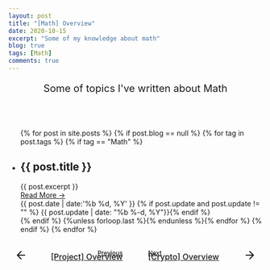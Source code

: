 ```yaml
---
layout: post
title: "[Math] Overview"
date: 2020-10-15
excerpt: "Some of my knowledge about math"
blog: true
tags: [Math]
comments: true
---
```


<p align="center" style = "font-size: 20px">
    Some of topics I've written about Math
</p> 
<br><br>
<ul class="overview-timeline">
    {% for post in site.posts %} 
        {% if post.blog == null %}
            {% for tag in post.tags %}
                {% if tag == "Math" %}
                    <li>
                        <span></span>
                        <div>
                            <h2 class="title-of-post">{{ post.title }}</h2>
                            <div class="des-of-post">{{ post.excerpt }}</div>
                            <a class ="read-more" href="{{ site.url }}{{ post.url }}">
                                <div> Read More  &rarr;</div>
                            </a>
                        </div>
                        <span class="number">
                            <span>{{ post.date | date:'%b %d, %Y' }}</span>
                            <span>{% if post.update and post.update != "" %} {{ post.update | date: "%b %-d, %Y"}}{% endif %}</span>
                        </span>
                    </li>
                {% endif %}
            {%unless forloop.last %}{% endunless %}{% endfor %}
        {% endif %}
    {% endfor %}
</ul>
<br>
<div class="pre_next" style = "display: grid;grid-template-columns: 45% 45% 20px; grid-gap: 0 10%; font-weight: 500">
    <div class="item item1" style="text-align: right; position: relative;">
        <a href="https://hieuhdh.github.io/deuteri/Project-Overview/" class="btn" style="width: 100%">
            <div style = "font-size: 12px; margin-bottom:-10px">Previous</div>
            <div style = "top:50%;bottom:50%; transform:translate(-50%, -50%); position: absolute; width: 25px; height:25px; left: 25px">
            	<svg viewBox="0 0 24 24" fill="none" stroke="currentColor" stroke-width="2" stroke-linecap="round" stroke-linejoin="round" preserveAspectRatio="xMidYMid meet" data-rnw-int- style="vertical-align: middle;"><path d="M19 12H5M12 19l-7-7 7-7"></path></svg>
            </div>
            <div style = "position: relative; font-size: 16px; font-weight: 500 ">[Project] Overview</div>
        </a>
    </div>
    <div class="item item2" style="text-align: left; position: relative; ">
        <a href="https://hieuhdh.github.io/deuteri/Crypto-Overview/" class="btn" style="width: 100%">
        	<div style = "font-size: 12px; margin-bottom:-10px"> Next</div>
        	<div style = "top:50%;bottom:50%; transform:translate(-50%, -50%); position: absolute; width: 25px; height:25px; right: 0px"><svg viewBox="0 0 24 24" fill="none" stroke="currentColor" stroke-width="2" stroke-linecap="round" stroke-linejoin="round" style="vertical-align: middle;" ><path d="M5 12h14M12 5l7 7-7 7"></path></svg>
            </div>
        	<div style = "position: relative; font-size: 16px; font-weight: 500 ">[Crypto] Overview</div>
        </a>
    </div>
</div>
